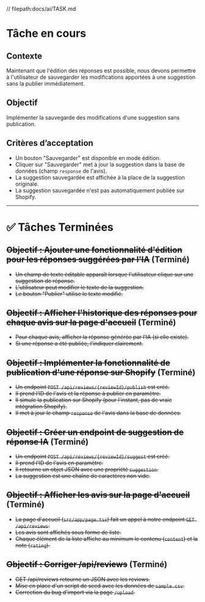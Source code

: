 // filepath:docs/ai/TASK.md

# Tâche en cours

## Contexte
Maintenant que l'édition des réponses est possible, nous devons permettre à l'utilisateur de sauvegarder les modifications apportées à une suggestion sans la publier immédiatement.

## Objectif
Implémenter la sauvegarde des modifications d'une suggestion sans publication.

## Critères d’acceptation
- Un bouton "Sauvegarder" est disponible en mode édition.
- Cliquer sur "Sauvegarder" met à jour la suggestion dans la base de données (champ `response` de l'avis).
- La suggestion sauvegardée est affichée à la place de la suggestion originale.
- La suggestion sauvegardée n'est pas automatiquement publiée sur Shopify.

---

# ✅ Tâches Terminées

## ~~Objectif : Ajouter une fonctionnalité d'édition pour les réponses suggérées par l'IA~~ (Terminé)
- ~~Un champ de texte éditable apparaît lorsque l'utilisateur clique sur une suggestion de réponse.~~
- ~~L'utilisateur peut modifier le texte de la suggestion.~~
- ~~Le bouton "Publier" utilise le texte modifié.~~

## ~~Objectif : Afficher l'historique des réponses pour chaque avis sur la page d'accueil~~ (Terminé)
- ~~Pour chaque avis, afficher la réponse générée par l'IA (si elle existe).~~
- ~~Si une réponse a été publiée, l'indiquer clairement.~~

## ~~Objectif : Implémenter la fonctionnalité de publication d'une réponse sur Shopify~~ (Terminé)
- ~~Un endpoint `POST /api/reviews/{reviewId}/publish` est créé.~~
- ~~Il prend l'ID de l'avis et la réponse à publier en paramètre.~~
- ~~Il simule la publication sur Shopify (pour l'instant, pas de vraie intégration Shopify).~~
- ~~Il met à jour le champ `response` de l'avis dans la base de données.~~

## ~~Objectif : Créer un endpoint de suggestion de réponse IA~~ (Terminé)
- ~~Un endpoint `POST /api/reviews/{reviewId}/suggest` est créé.~~
- ~~Il prend l'ID de l'avis en paramètre.~~
- ~~Il retourne un objet JSON avec une propriété `suggestion`.~~
- ~~La suggestion est une chaîne de caractères non vide.~~

## ~~Objectif : Afficher les avis sur la page d'accueil~~ (Terminé)
- ~~La page d'accueil (`src/app/page.tsx`) fait un appel à notre endpoint `GET /api/reviews`.~~
- ~~Les avis sont affichés sous forme de liste.~~
- ~~Chaque élément de la liste affiche au minimum le contenu (`content`) et la note (`rating`).~~

## ~~Objectif : Corriger /api/reviews~~ (Terminé)
- ~~GET /api/reviews retourne un JSON avec les reviews.~~
- ~~Mise en place d'un script de seed avec les données de `sample.csv`.~~
- ~~Correction du bug d'import via la page `/upload`.~~

